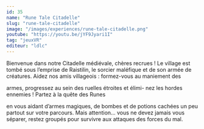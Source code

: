 ```yaml
---
id: 35
name: "Rune Tale Citadelle"
slug: "rune-tale-citadelle"
image: "/images/experiences/rune-tale-citadelle.png"
youtube: "https://youtu.be/jYF9Jyari1I"
tag: "jeuxVR"
editeur: "ldlc"
---
```


Bienvenue dans notre Citadelle médiévale, chères
recrues ! Le village est tombé sous l’emprise de Raistilin,
le sorcier maléfique et de son armée de créatures. Aidez
nos amis villageois : formez-vous au maniement des

armes, progressez au sein des ruelles étroites et élimi-
nez les hordes ennemies ! Partez à la quête des Runes

en vous aidant d’armes magiques, de bombes et de
potions cachées un peu partout sur votre parcours. Mais
attention... vous ne devez jamais vous séparer, restez
groupés pour survivre aux attaques des forces du mal.
